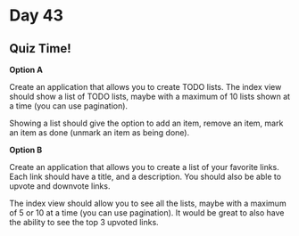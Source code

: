 # Day 43  
  
## Quiz Time!  
  
**Option A**  

Create an application that allows you to create TODO lists. The index view should show a list of TODO lists, maybe with a maximum of 10 lists shown at a time (you can use pagination).  

Showing a list should give the option to add an item, remove an item, mark an item as done (unmark an item as being done).  
  
**Option B**  
  
Create an application that allows you to create a list of your favorite links. Each link should have a title, and a description. You should also be able to upvote and downvote links.  
  
The index view should allow you to see all the lists, maybe with a maximum of 5 or 10 at a time (you can use pagination). It would be great to also have the ability to see the top 3 upvoted links.
